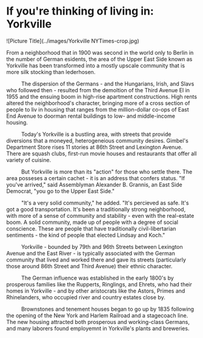 If you're thinking of living in: Yorkville
===
      
         

![Picture Title](../images/Yorkville NYTimes-crop.jpg)

From a neighborhood that in 1900 was second in the world only to Berlin in the number of German esidents, the area of the Upper East Side known as Yorkville has been transformed into a mostly upscale community that is more silk stocking than lederhosen.

&nbsp;&nbsp;&nbsp;&nbsp;&nbsp;&nbsp;&nbsp;&nbsp;&nbsp;&nbsp;The dispersion of the Germans - and the Hungarians, Irish, and Slavs who followed then - resulted from the demoltion of the Third Avenue El in 1955 and the ensuing boom in high-rise apartment constructions. High rents altered the neighborhood's character, bringing more of a cross section of people to liv in housing that ranges from the million-dollar co-ops of East End Avenue to doorman rental buildings to low- and middle-income housing.

&nbsp;&nbsp;&nbsp;&nbsp;&nbsp;&nbsp;&nbsp;&nbsp;&nbsp;&nbsp;Today's Yorkville is a bustling area, with streets that provide diversions that a moneyed, heterogeneious community desires. Gimbel's Department Store rises 11 stories at 86th Street and Lexington Avenue. There are squash clubs, first-run movie houses and restaurants that offer all variety of cuisine. 

&nbsp;&nbsp;&nbsp;&nbsp;&nbsp;&nbsp;&nbsp;&nbsp;&nbsp;&nbsp;But Yorkville is more than its "action" for those who settle there. The area posseses a certain cachet - it is an address that confers status. "If you've arrived," said Assemblyman Alexander B. Grannis, an East Side Democrat, "you go to the Upper East Side."

&nbsp;&nbsp;&nbsp;&nbsp;&nbsp;&nbsp;&nbsp;&nbsp;&nbsp;&nbsp;"It's a very solid community," he added. "It's percieved as safe. It's got a good transportation. It's been a traditionally strong neighborhood, with more of a sense of community and stability - even with the real-estate boom. A solid community, made up of people with a degree of social conscience. These are people that have traditionally civil-libertarian sentiments - the kind of people that elected Lindsay and Koch."

&nbsp;&nbsp;&nbsp;&nbsp;&nbsp;&nbsp;&nbsp;&nbsp;&nbsp;&nbsp;Yorkville - bounded by 79th and 96th Streets between Lexington Avenue and the East River - is typically associated with the German community that lived and worked there and gave its streets (particularly those around 86th Street and Third Avenue) their ethnic character.

&nbsp;&nbsp;&nbsp;&nbsp;&nbsp;&nbsp;&nbsp;&nbsp;&nbsp;&nbsp;The German influence was established in the early 1800's by prosperous families like the Rupperts, Ringlings, and Ehrets, who had their homes in Yorkville - and by other aristocrats like the Astors, Primes and Rhinelanders, who occupied river and country estates close by.

&nbsp;&nbsp;&nbsp;&nbsp;&nbsp;&nbsp;&nbsp;&nbsp;&nbsp;&nbsp;Brownstones and tenement houses began to go up by 1835 following the opening of the New York and Harlem Railroad and a stagecoach line. The new housing attracted both prosperous and working-class Germans, and many laborers found employemnt in Yorkville's plants and breweries. 

